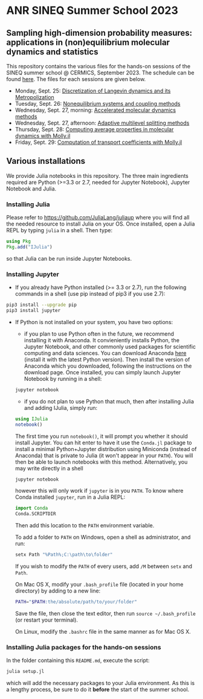 # ANR SINEQ Summer School 2023
## Sampling high-dimension probability measures: applications in (non)equilibrium molecular dynamics and statistics

This repository contains the various files for the hands-on sessions of the SINEQ summer school @ CERMICS, September 2023. The schedule can be found [here](https://sites.google.com/view/aleiac/anr-sineq/summer-school-mol-dyn-on-julia).
The files for each sessions are given below.
* Monday, Sept. 25: [Discretization of Langevin dynamics and its Metropolization](notebooks/langevin.ipynb)
* Tuesday, Sept. 26: [Nonequilibrium systems and coupling methods]()
* Wednesday, Sept. 27, morning: [Accelerated molecular dynamics methods]()
* Wednesday, Sept. 27, afternoon: [Adaptive multilevel splitting methods]()
* Thursday, Sept. 28: [Computing average properties in molecular dynamics with Molly.jl]()
* Friday, Sept. 29: [Computation of transport coefficients with Molly.jl]()

## Various installations
We provide Julia notebooks in this repository. The three main ingredients required are Python (>=3.3 or 2.7, needed for Jupyter Notebook), Jupyter Notebook and Julia.

### Installing Julia
Please refer to https://github.com/JuliaLang/juliaup where you will find all the needed resource to install Julia on your OS.
Once installed, open a Julia REPL by typing `julia` in a shell. Then type:
```julia
using Pkg
Pkg.add("IJulia")
```
so that Julia can be run inside Jupyter Notebooks.

### Installing Jupyter
* If you already have Python installed (>= 3.3 or 2.7), run the following commands in a shell (use pip instead of pip3 if you use 2.7):
```bash
pip3 install --upgrade pip
pip3 install jupyter
```
* If Python is not installed on your system, you have two options:
    * if you plan to use Python often in the future, we recommend installing it with Anaconda. It convieniently installs Python, the Jupyter Notebook, and other commonly used packages for scientific computing and data sciences. You can download Anaconda [here](https://www.anaconda.com/download) (install it with the latest Python version). Then install the version of Anaconda which you downloaded, following the instructions on the download page. Once installed, you can simply launch Jupyter Notebook by running in a shell:
    ```bash
    jupyter notebook
    ```
    * if you do not plan to use Python that much, then after installing Julia and adding IJulia, simply run:
    ```julia
    using IJulia
    notebook()
    ```
    The first time you run `notebook()`, it will prompt you whether it should install Jupyter. You can hit enter to have it use the `Conda.jl` package to install a minimal Python+Jupyter distribution using Miniconda (instead of Anaconda) that is private to Julia (it won't appear in your `PATH`). You will then be able to launch notebooks with this method. Alternatively, you may write directly in a shell
    ```bash
    jupyter notebook
    ```
    however this will only work if `jupyter` is in you `PATH`. To know where Conda installed `jupyter`, run in a Julia REPL:
    ```julia
    import Conda
    Conda.SCRIPTDIR
    ```
    Then add this location to the `PATH` environment variable. 
    
    To add a folder to `PATH` on Windows, open a shell as administrator, and run:
    ```bash
    setx Path "%Path%;C:\path\to\folder"
    ```
    If you wish to modify the `PATH` of every users, add `/M` between `setx` and `Path`. 
    
    On Mac OS X, modify your `.bash_profile` file (located in your home directory) by adding to a new line:
    ```bash
    PATH="$PATH:the/absolute/path/to/your/folder"
    ```
    Save the file, then close the text editor, then run `source ~/.bash_profile` (or restart your terminal). 
    
    On Linux, modify the `.bashrc` file in the same manner as for Mac OS X.


### Installing Julia packages for the hands-on sessions
In the folder containing this `README.md`, execute the script:
```bash
julia setup.jl
```
which will add the necessary packages to your Julia environment. As this is a lengthy process, be sure to do it **before** the start of the summer school.